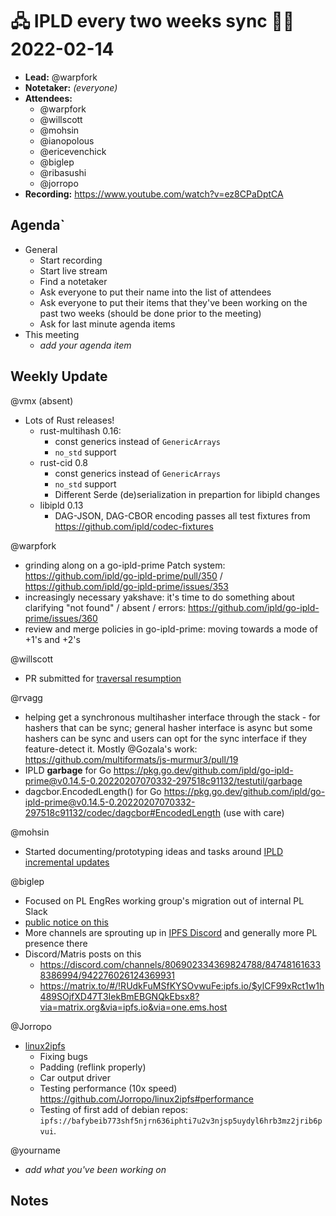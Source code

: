 # 🖧 IPLD every two weeks sync 🙌🏽 2022-02-14


- **Lead:** @warpfork
- **Notetaker:** _(everyone)_
- **Attendees:**
  - @warpfork
  - @willscott
  - @mohsin
  - @ianopolous
  - @ericevenchick
  - @biglep
  - @ribasushi
  - @jorropo
- **Recording:** https://www.youtube.com/watch?v=ez8CPaDptCA


## Agenda`

- General
  - Start recording
  - Start live stream
  - Find a notetaker
  - Ask everyone to put their name into the list of attendees
  - Ask everyone to put their items that they've been working on the past two weeks (should be done prior to the meeting)
  - Ask for last minute agenda items
- This meeting
  - _add your agenda item_


## Weekly Update

@vmx (absent)
 - Lots of Rust releases!
   - rust-multihash 0.16:
     - const generics instead of `GenericArrays`
     - `no_std` support
   - rust-cid 0.8
     - const generics instead of `GenericArrays`
     - `no_std` support
     - Different Serde (de)serialization in prepartion for libipld changes
   - libipld 0.13
     - DAG-JSON, DAG-CBOR encoding passes all test fixtures from https://github.com/ipld/codec-fixtures

@warpfork
- grinding along on a go-ipld-prime Patch system: https://github.com/ipld/go-ipld-prime/pull/350 / https://github.com/ipld/go-ipld-prime/issues/353
- increasingly necessary yakshave: it's time to do something about clarifying "not found" / absent / errors: https://github.com/ipld/go-ipld-prime/issues/360
- review and merge policies in go-ipld-prime: moving towards a mode of +1's and +2's 

@willscott
- PR submitted for [traversal resumption](https://github.com/ipld/go-ipld-prime/pull/354)

@rvagg
- helping get a synchronous multihasher interface through the stack - for hashers that can be sync; general hasher interface is async but some hashers can be sync and users can opt for the sync interface if they feature-detect it. Mostly @Gozala's work: https://github.com/multiformats/js-murmur3/pull/19
- IPLD **garbage** for Go https://pkg.go.dev/github.com/ipld/go-ipld-prime@v0.14.5-0.20220207070332-297518c91132/testutil/garbage
- dagcbor.EncodedLength() for Go https://pkg.go.dev/github.com/ipld/go-ipld-prime@v0.14.5-0.20220207070332-297518c91132/codec/dagcbor#EncodedLength (use with care)

@mohsin
 - Started documenting/prototyping ideas and tasks around [IPLD incremental updates](https://github.com/ipld/go-ipld-prime/issues/320)

@biglep
 - Focused on PL EngRes working group's migration out of internal PL Slack
 - [public notice on this](https://pl-strflt.notion.site/202202-Public-Notice-PL-EngRes-WG-Moving-Into-Discord-536988d142ed4ed28cf6bdb4107efd6d)
 - More channels are sprouting up in [IPFS Discord](https://discord.gg/ipfs) and generally more PL presence there
 - Discord/Matris posts on this
     - https://discord.com/channels/806902334369824788/847481616338386994/942276026124369931
     - https://matrix.to/#/!RUdkFuMSfKYSOvwuFe:ipfs.io/$ylCF99xRct1w1h489SOjfXD47T3IekBmEBGNQkEbsx8?via=matrix.org&via=ipfs.io&via=one.ems.host

@Jorropo
- [linux2ipfs](https://github.com/Jorropo/linux2ipfs)
    - Fixing bugs
    - Padding (reflink properly)
    - Car output driver
    - Testing performance (10x speed) https://github.com/Jorropo/linux2ipfs#performance
    - Testing of first add of debian repos: `ipfs://bafybeib773shf5njrn636iphti7u2v3njsp5uydyl6hrb3mz2jrib6pvui`.


@yourname
 - _add what you've been working on_


## Notes

<!-- After each call, the notetaker submits a PR to https://github.com/ipld/team-mgmt to store the notes on the meeting-notes folder -->

